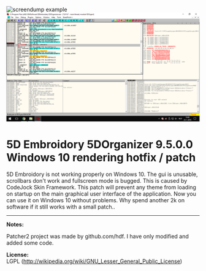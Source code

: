 ![screendump example](https://image.ibb.co/dvgCww/screendump.png)
![screendump debug](https://github.com/StackerDEV/5D-Organizer-Windows-10-Patch/blob/master/patch.png)


5D Embroidory 5DOrganizer 9.5.0.0 Windows 10 rendering hotfix / patch
========

5D Embroidory is not working properly on Windows 10. The gui is unusable, scrollbars don't work and fullscreen mode is bugged.
This is caused by CodeJock Skin Framework. This patch will prevent any theme from loading on startup on the main graphical user interface of the application.
Now you can use it on Windows 10 without problems. Why spend another 2k on software if it still works with a small patch..

---

**Notes:**

Patcher2 project was made by github.com/hdf.
I have only modified and added some code.



**License:**<br>
LGPL (<http://wikipedia.org/wiki/GNU_Lesser_General_Public_License>)
